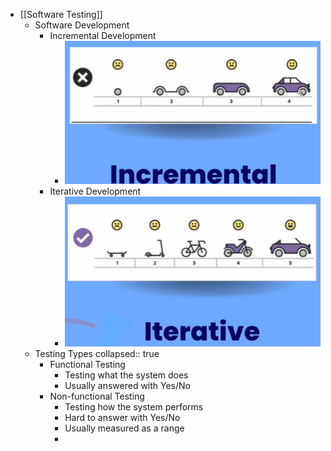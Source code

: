 - [[Software Testing]]
	- Software Development
		- Incremental Development
			- ![image.png](../assets/image_1715138633972_0.png)
		- Iterative Development
			- ![image.png](../assets/image_1715138619883_0.png)
	- Testing Types
	  collapsed:: true
		- Functional Testing
			- Testing what the system does
			- Usually answered with Yes/No
		- Non-functional Testing
			- Testing how the system performs
			- Hard to answer with Yes/No
			- Usually measured as a range
			-